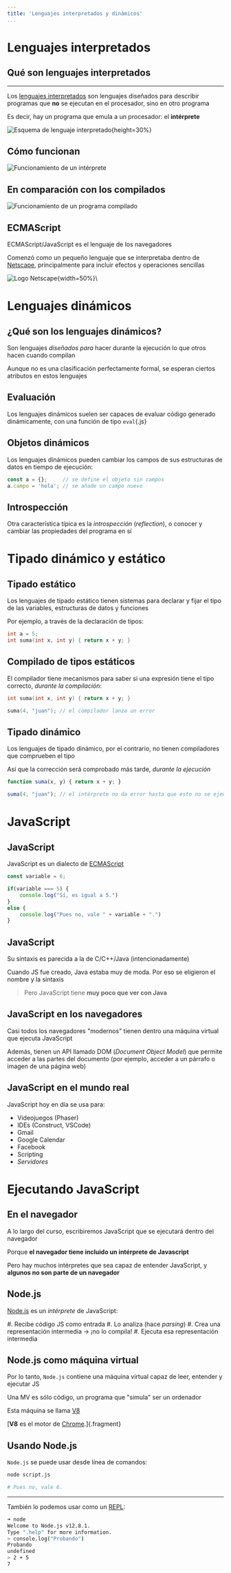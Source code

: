 ```yaml
---
title: 'Lenguajes interpretados y dinámicos'
...
```


# Lenguajes interpretados

## Qué son lenguajes interpretados

---

Los [lenguajes interpretados](https://en.wikipedia.org/wiki/Interpreted_language) son lenguajes diseñados para describir programas que **no** se ejecutan en el procesador, sino en otro programa

Es decir, hay un programa que emula a un procesador: el **intérprete**

![Esquema de lenguaje interpretado](interpretes.dot.svg){height=30%}


## Cómo funcionan

![Funcionamiento de un intérprete](instrucciones.dot.svg)

## En comparación con los compilados


![Funcionamiento de un programa compilado](compilado.dot.svg)


## ECMAScript

ECMAScript/JavaScript es el lenguaje de los navegadores

Comenzó como un pequeño lenguaje que se interpretaba dentro de [Netscape](https://es.wikipedia.org/wiki/Netscape_Navigator), principalmente para incluir efectos y operaciones sencillas

![Logo Netscape](netscape_logo.svg){width=50%}\

# Lenguajes dinámicos

## ¿Qué son los lenguajes dinámicos?

Son lenguajes *diseñados para* hacer durante la ejecución lo que otros hacen cuando compilan

Aunque no es una clasificación perfectamente formal, se esperan ciertos atributos en estos lenguajes

## Evaluación

Los lenguajes dinámicos suelen ser capaces de evaluar código generado dinámicamente, con una función de tipo `eval`{.js}

## Objetos dinámicos

Los lenguajes dinámicos pueden cambiar los campos de sus estructuras de datos en tiempo de ejecución:

```javascript
const a = {};     // se define el objeto sin campos
a.campo = 'hola'; // se añade un campo nuevo
```


## Introspección

Otra característica típica es la *introspección* (*reflection*), o conocer y cambiar las propiedades del programa en sí




# Tipado dinámico y estático


## Tipado estático

Los lenguajes de tipado estático tienen sistemas para declarar y fijar el tipo de las variables, estructuras de datos y funciones

Por ejemplo, a través de la declaración de tipos:

```c
int a = 5;
int suma(int x, int y) { return x + y; }
```


## Compilado de tipos estáticos

El compilador tiene mecanismos para saber si una expresión tiene el tipo correcto, *durante la compilación*:

```cpp
int suma(int x, int y) { return x + y; } 

suma(4, "juan"); // el compilador lanza un error
```

## Tipado dinámico

Los lenguajes de tipado dinámico, por el contrario, no tienen compiladores que comprueben el tipo

Así que la corrección será comprobado más tarde, *durante la ejecución*

```javascript
function suma(x, y) { return x + y; } 

suma(4, "juan"); // el intérprete no da error hasta que esto no se ejecuta
```


# JavaScript

## JavaScript

JavaScript es un dialecto de
[ECMAScript](https://es.wikipedia.org/wiki/ECMAScript)

```javascript
const variable = 6;

if(variable === 5) {
    console.log("Sí, es igual a 5.")
}
else {
    console.log("Pues no, vale " + variable + ".")
}
```

## JavaScript

Su sintaxis es parecida a la de C/C++/Java (intencionadamente)

Cuando JS fue creado, Java estaba muy de moda. Por eso se eligieron el nombre y la sintaxis

> Pero JavaScript tiene **muy poco que ver con Java**


## JavaScript en los navegadores

Casi todos los navegadores "modernos" tienen dentro una máquina virtual que ejecuta JavaScript

Además, tienen un API llamado DOM (*Document Object Model*) que permite acceder a las partes del documento (por ejemplo, acceder a un párrafo o imagen de una página web)


## JavaScript en el mundo real

JavaScript hoy en día se usa para:

- Videojuegos (Phaser)
- IDEs (Construct, VSCode)
- Gmail
- Google Calendar
- Facebook
- Scripting
- *Servidores*

# Ejecutando JavaScript

## En el navegador

A lo largo del curso, escribiremos JavaScript que se ejecutará dentro del navegador

Porque **el navegador tiene incluido un intérprete de Javascript**

Pero hay muchos intérpretes que sea capaz de entender JavaScript, y **algunos no son parte de un navegador**

## Node.js

[Node.js](https://nodejs.org/) es un *intérprete* de JavaScript:

#. Recibe código JS como entrada 
#. Lo analiza (hace *parsing*) 
#. Crea una representación intermedia → ¡no lo compila!
#. Ejecuta esa representación intermedia

## Node.js como máquina virtual

Por lo tanto, `Node.js` contiene una máquina virtual capaz de leer, entender y ejecutar JS

Una MV es sólo código, un programa que "simula" ser un ordenador

Esta máquina se llama [V8](https://en.wikipedia.org/wiki/V8_(JavaScript_engine))

[**V8** es el motor de [Chrome](https://www.google.com/chrome/browser/desktop/index.html).]{.fragment}

## Usando Node.js

`Node.js` se puede usar desde línea de comandos:

```bash
node script.js

# Pues no, vale 6. 
```

---

También lo podemos usar como un [REPL](https://es.wikipedia.org/wiki/REPL):

```bash
➜ node
Welcome to Node.js v12.8.1.
Type ".help" for more information.
> console.log("Probando")
Probando
undefined
> 2 + 5
7
```